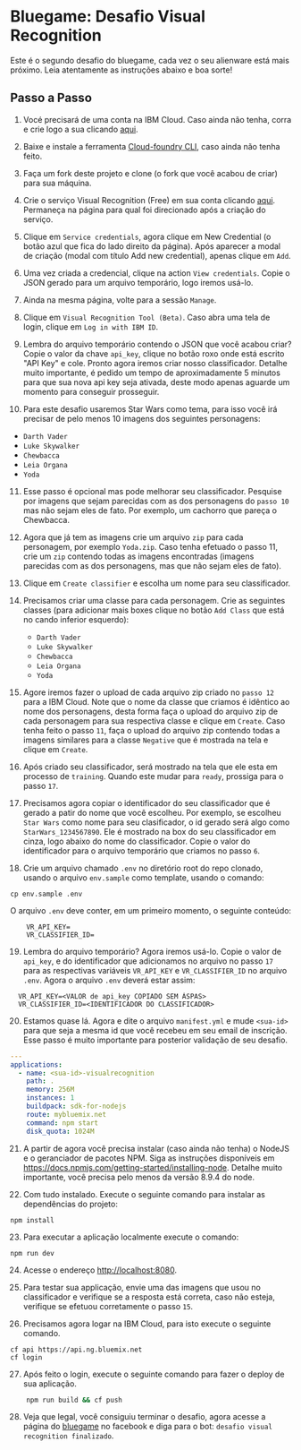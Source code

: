 # Bluegame: Desafio Visual Recognition
Este é o segundo desafio do bluegame, cada vez o seu alienware está mais próximo. Leia atentamente as instruções abaixo e boa sorte!

## Passo a Passo

1. Vocé precisará de uma conta na IBM Cloud. Caso ainda não tenha, corra e crie logo a sua clicando [aqui][sign_up].

2. Baixe e instale a ferramenta [Cloud-foundry CLI][cloud_foundry], caso ainda não tenha feito.

3. Faça um fork deste projeto e clone (o fork que você acabou de criar) para sua máquina.

4. Crie o serviço Visual Recognition (Free) em sua conta clicando [aqui][vr-link]. Permaneça na página para qual foi direcionado após a criação do serviço.

5. Clique em `Service credentials`, agora clique em New Credential (o botão azul que fica do lado direito da página). Após aparecer a modal de criação (modal com título Add new credential), apenas clique em `Add`.

6. Uma vez criada a credencial, clique na action `View credentials`. Copie o JSON gerado para um arquivo temporário, logo iremos usá-lo.

7. Ainda na mesma página, volte para a sessão `Manage`.

8. Clique em `Visual Recognition Tool (Beta)`. Caso abra uma tela de login, clique em `Log in with IBM ID`.

9. Lembra do arquivo temporário contendo o JSON que você acabou criar? Copie o valor da chave `api_key`, clique no botão roxo onde está escrito "API Key" e cole. Pronto agora iremos criar nosso classificador. Detalhe muito importante, é pedido um tempo de aproximadamente 5 minutos para que sua nova api key seja ativada, deste modo apenas aguarde um momento para conseguir prosseguir.

10. Para este desafio usaremos Star Wars como tema, para isso você irá precisar de pelo menos 10 imagens dos seguintes personagens:
  - `Darth Vader`
  - `Luke Skywalker`
  - `Chewbacca`
  - `Leia Organa`
  - `Yoda`

11. Esse passo é opcional mas pode melhorar seu classificador. Pesquise por imagens que sejam parecidas com as dos personagens do `passo 10` mas não sejam eles de fato. Por exemplo, um cachorro que pareça o Chewbacca.

12. Agora que já tem as imagens crie um arquivo `zip` para cada personagem, por exemplo `Yoda.zip`. Caso tenha efetuado o passo 11, crie um `zip` contendo todas as imagens encontradas (imagens parecidas com as dos personagens, mas que não sejam eles de fato).

13. Clique em `Create classifier` e escolha um nome para seu classificador.

14. Precisamos criar uma classe para cada personagem. Crie as seguintes classes (para adicionar mais boxes clique no botão `Add Class` que está no cando inferior esquerdo):
    - `Darth Vader`
    - `Luke Skywalker`
    - `Chewbacca`
    - `Leia Organa`
    - `Yoda`

15. Agore iremos fazer o upload de cada arquivo zip criado no `passo 12` para a IBM Cloud. Note que o nome da classe que criamos é idêntico ao nome dos personagens, desta forma faça o upload do arquivo zip de cada personagem para sua respectiva classe e clique em `Create`. Caso tenha feito o passo `11`, faça o upload do arquivo zip contendo todas a imagens similares para a classe `Negative` que é mostrada na tela e clique em `Create`.

16. Após criado seu classificador, será mostrado na tela que ele esta em processo de `training`. Quando este mudar para `ready`, prossiga para o passo `17`.

17. Precisamos agora copiar o identificador do seu classificador que é gerado a patir do nome que você escolheu. Por exemplo, se escolheu `Star Wars` como nome para seu clasificador, o id gerado será algo como `StarWars_1234567890`. Ele é mostrado na box do seu classificador em cinza, logo abaixo do nome do classificador. Copie o valor do identificador para o arquivo temporário que criamos no passo `6`.

18. Crie um arquivo chamado `.env` no diretório root do repo clonado, usando o arquivo `env.sample` como template, usando o comando:

  ```none
  cp env.sample .env
  ```

O arquivo `.env` deve conter, em um primeiro momento, o seguinte conteúdo:

  ```none
      VR_API_KEY=
      VR_CLASSIFIER_ID=
  ```

19. Lembra do arquivo temporário? Agora iremos usá-lo. Copie o valor de `api_key`, e do identificador que adicionamos no arquivo no passo `17` para as respectivas variáveis `VR_API_KEY` e `VR_CLASSIFIER_ID` no arquivo `.env`.
Agora o arquivo `.env` deverá estar assim:

  ```none
    VR_API_KEY=<VALOR de api_key COPIADO SEM ÁSPAS>
    VR_CLASSIFIER_ID=<IDENTIFICADOR DO CLASSIFICADOR>
  ```

20. Estamos quase lá. Agora e dite o arquivo `manifest.yml` e mude `<sua-id>` para que seja a mesma id que você recebeu em seu email de inscrição. Esse passo é muito importante para posterior validação de seu desafio.
  ```yaml
  ---
applications:
    - name: <sua-id>-visualrecognition
      path: .
      memory: 256M
      instances: 1
      buildpack: sdk-for-nodejs
      route: mybluemix.net
      command: npm start
      disk_quota: 1024M
  ```

21. A partir de agora você precisa instalar (caso ainda não tenha) o NodeJS e o geranciador de pacotes NPM. Siga as instruções disponíveis em https://docs.npmjs.com/getting-started/installing-node. Detalhe muito importante, você precisa pelo menos da versão 8.9.4 do node.

22. Com tudo instalado. Execute o seguinte comando para instalar as dependências do projeto:

  ```none
  npm install
  ```

23. Para executar a aplicação localmente execute o comando:

  ```none
  npm run dev
  ```
24. Acesse o endereço [http://localhost:8080](http://localhsot:8080).

25. Para testar sua applicação, envie uma das imagens que usou no classificador e verifique se a resposta está correta, caso não esteja, verifique se efetuou corretamente o passo `15`.

26. Precisamos agora logar na IBM Cloud, para isto execute o seguinte comando.
```none
cf api https://api.ng.bluemix.net
cf login
```

27. Após feito o login, execute o seguinte comando para fazer o deploy de sua aplicação.
```sh
    npm run build && cf push
```
28. Veja que legal, você consiguiu terminar o desafio, agora acesse a página do [bluegame][page-link] no facebook e diga para o bot: `desafio visual recognition finalizado`.

[sign_up]: https://console.ng.bluemix.net/registration/
[page-link]: https://www.facebook.com/ibmbluegame/
[dashboard-link]: https://console.bluemix.net/dashboard/apps
[vr-link]: https://console.bluemix.net/catalog/services/visual-recognition
[cloud_foundry]: https://github.com/cloudfoundry/cli
